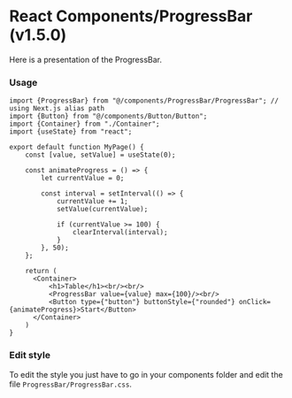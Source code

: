 # React Components/ProgressBar (v1.5.0)
Here is a presentation of the ProgressBar.

### Usage

```tsx
import {ProgressBar} from "@/components/ProgressBar/ProgressBar"; // using Next.js alias path
import {Button} from "@/components/Button/Button";
import {Container} from "./Container";
import {useState} from "react";

export default function MyPage() {
    const [value, setValue] = useState(0);

    const animateProgress = () => {
        let currentValue = 0;

        const interval = setInterval(() => {
            currentValue += 1;
            setValue(currentValue);

            if (currentValue >= 100) {
                clearInterval(interval);
            }
        }, 50);
    };

    return (
      <Container>
          <h1>Table</h1><br/><br/>
          <ProgressBar value={value} max={100}/><br/>
          <Button type={"button"} buttonStyle={"rounded"} onClick={animateProgress}>Start</Button>
      </Container>
    )
}
```

### Edit style
To edit the style you just have to go in your components folder and edit the file `ProgressBar/ProgressBar.css`.